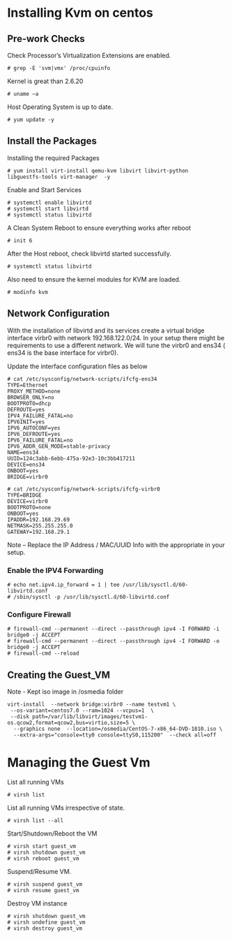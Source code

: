 # Installing Kvm on centos

## Pre-work Checks

Check Processor’s  Virtualization Extensions are enabled.
```
# grep -E 'svm|vmx' /proc/cpuinfo
```
Kernel is great than 2.6.20
```
# uname –a
```
Host Operating System is up to date.
```
# yum update -y
```

## Install the Packages

Installing the required Packages
```
# yum install virt-install qemu-kvm libvirt libvirt-python  libguestfs-tools virt-manager  -y
```

Enable and Start Services
```
# systemctl enable libvirtd
# systemctl start libvirtd
# systemctl status libvirtd
```

A Clean System Reboot to ensure everything works after reboot
```
# init 6
```

After the Host reboot, check libvirtd started successfully.
```
# systemctl status libvirtd
```
Also need to ensure the kernel modules for KVM are loaded.
```
# modinfo kvm
```

## Network Configuration

With the installation of libvirtd and its services create a virtual bridge interface virbr0  with network 192.168.122.0/24. In your setup there might be requirements to use a different network. We will tune the virbr0 and ens34 ( ens34 is the base interface for virbr0).

Update the interface configuration files as below

```
# cat /etc/sysconfig/network-scripts/ifcfg-ens34
TYPE=Ethernet
PROXY_METHOD=none
BROWSER_ONLY=no
BOOTPROTO=dhcp
DEFROUTE=yes
IPV4_FAILURE_FATAL=no
IPV6INIT=yes
IPV6_AUTOCONF=yes
IPV6_DEFROUTE=yes
IPV6_FAILURE_FATAL=no
IPV6_ADDR_GEN_MODE=stable-privacy
NAME=ens34
UUID=124c3abb-6ebb-475a-92e3-10c3bb417211
DEVICE=ens34
ONBOOT=yes
BRIDGE=virbr0
```

```
# cat /etc/sysconfig/network-scripts/ifcfg-virbr0
TYPE=BRIDGE
DEVICE=virbr0
BOOTPROTO=none
ONBOOT=yes
IPADDR=192.168.29.69
NETMASK=255.255.255.0
GATEWAY=192.168.29.1
```
Note – Replace the IP Address / MAC/UUID Info with the appropriate in your setup.

### Enable the IPV4 Forwarding
```
# echo net.ipv4.ip_forward = 1 | tee /usr/lib/sysctl.d/60-libvirtd.conf
# /sbin/sysctl -p /usr/lib/sysctl.d/60-libvirtd.conf
```

### Configure Firewall
```
# firewall-cmd --permanent --direct --passthrough ipv4 -I FORWARD -i bridge0 -j ACCEPT
# firewall-cmd --permanent --direct --passthrough ipv4 -I FORWARD -o bridge0 -j ACCEPT
# firewall-cmd --reload
```

## Creating the Guest_VM

Note - Kept iso image in /osmedia folder

```
virt-install  --network bridge:virbr0 --name testvm1 \
 --os-variant=centos7.0 --ram=1024 --vcpus=1  \
 --disk path=/var/lib/libvirt/images/testvm1-os.qcow2,format=qcow2,bus=virtio,size=5 \
  --graphics none  --location=/osmedia/CentOS-7-x86_64-DVD-1810.iso \
  --extra-args="console=tty0 console=ttyS0,115200"  --check all=off
```

# Managing the Guest Vm

List all running VMs
```
# virsh list
```
List all running VMs irrespective of state.
```
# virsh list --all  
```  
Start/Shutdown/Reboot the VM
```
# virsh start guest_vm   
# virsh shutdown guest_vm
# virsh reboot guest_vm
```
Suspend/Resume VM.
```
# virsh suspend guest_vm  
# virsh resume guest_vm
```
Destroy VM instance
```
# virsh shutdown guest_vm   
# virsh undefine guest_vm  
# virsh destroy guest_vm
```
